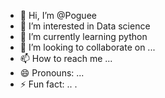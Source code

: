 - 👋 Hi, I’m @Poguee
- 👀 I’m interested in Data science
- 🌱 I’m currently learning python 
- 💞️ I’m looking to collaborate on ...
- 📫 How to reach me ...
- 😄 Pronouns: ...
- ⚡ Fun fact: ..
.
<!---
Poguee/Poguee is a ✨ special ✨ repository because its `README.md` (this file) appears on your GitHub profile.
You can click the Preview link to take a look at your changes.
--->
